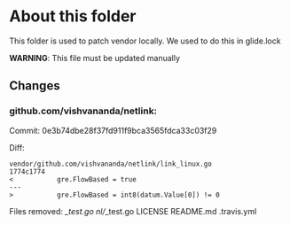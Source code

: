 # About this folder

This folder is used to patch vendor locally.
We used to do this in glide.lock

**WARNING**: This file must be updated manually

## Changes

### github.com/vishvananda/netlink:

Commit: 0e3b74dbe28f37fd911f9bca3565fdca33c03f29

Diff:
```
vendor/github.com/vishvananda/netlink/link_linux.go
1774c1774
< 			gre.FlowBased = true
---
> 			gre.FlowBased = int8(datum.Value[0]) != 0
```

Files removed: *_test.go nl/*_test.go LICENSE README.md .travis.yml
